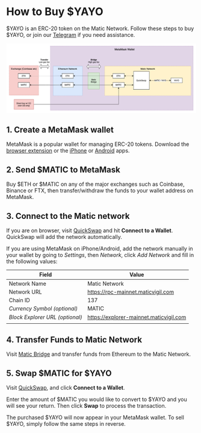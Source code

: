 # How to Buy $YAYO

$YAYO is an ERC-20 token on the Matic Network. Follow these steps to buy
$YAYO, or join our [Telegram](#TODO) if you need assistance.

![Flowchart](flow.png)

## 1. Create a MetaMask wallet

MetaMask is a popular wallet for managing ERC-20 tokens. Download the
[browser extension](https://metamask.io/download.html) or the
[iPhone](https://apps.apple.com/us/app/metamask/id1438144202) or
[Android](https://play.google.com/store/apps/details?id=io.metamask) apps.

## 2. Send $MATIC to MetaMask

Buy $ETH or $MATIC on any of the major exchanges such as Coinbase, Binance or
FTX, then transfer/withdraw the funds to your wallet address on MetaMask.

## 3. Connect to the Matic network

If you are on browser, visit [QuickSwap](https://quickswap.exchange/#/swap)
and hit **Connect to a Wallet**. QuickSwap will add the network automatically.

If you are using MetaMask on iPhone/Android, add the network manually in your
wallet by going to _Settings_, then _Network_, click _Add Network_ and fill in
the following values:

| Field                           | Value                                   |
| ------------------------------- | --------------------------------------- |
| Network Name                    | Matic Network                           |
| Network URL                     | https://rpc-mainnet.maticvigil.com      |
| Chain ID                        | 137                                     |
| _Currency Symbol (optional)_    | MATIC                                   |
| _Block Explorer URL (optional)_ | https://explorer-mainnet.maticvigil.com |
|                                 |                                         |

## 4. Transfer Funds to Matic Network

Visit [Matic Bridge](https://wallet.matic.network/bridge) and transfer funds
from Ethereum to the Matic Network.

## 5. Swap $MATIC for $YAYO

Visit [QuickSwap](https://quickswap.exchange/#/swap), and click
**Connect to a Wallet**.

Enter the amount of $MATIC you would like to convert to $YAYO and you will see
your return. Then click **Swap** to process the transaction.

The purchased $YAYO will now appear in your MetaMask wallet. To sell $YAYO,
simply follow the same steps in reverse.
